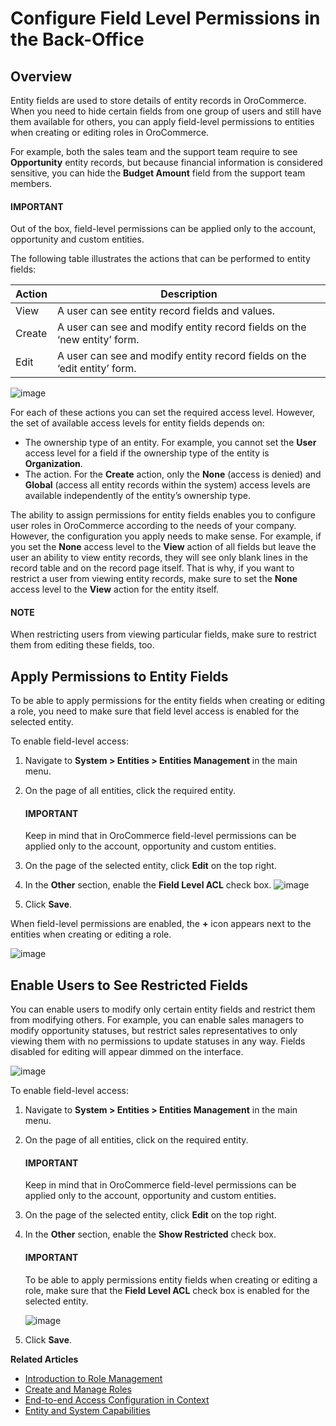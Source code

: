 <a id="user-guide-user-management-permissions-roles-field-level-acl"></a>

# Configure Field Level Permissions in the Back-Office

## Overview

Entity fields are used to store details of entity records in OroCommerce. When you need to hide certain fields from one group of users and still have them available for others, you can apply field-level permissions to entities when creating or editing roles in OroCommerce.

For example, both the sales team and the support team require to see **Opportunity** entity records, but because financial information is considered sensitive, you can hide the **Budget Amount** field from the support team members.

#### IMPORTANT
Out of the box, field-level permissions can be applied only to the account, opportunity and custom entities.

The following table illustrates the actions that can be performed to entity fields:

| Action   | Description                                                               |
|----------|---------------------------------------------------------------------------|
| View     | A user can see entity record fields and values.                           |
| Create   | A user can see and modify entity record fields on the ‘new entity’ form.  |
| Edit     | A user can see and modify entity record fields on the ‘edit entity’ form. |
![image](user/img/system/user_management/roles_permissions_fields_general_ex.png)

For each of these actions you can set the required access level. However, the set of available access levels for entity fields depends on:

* The ownership type of an entity. For example, you cannot set the **User** access level for a field if the ownership type of the entity is **Organization**.
* The action. For the **Create** action, only the **None** (access is denied) and **Global** (access all entity records within the system) access levels are available independently of the entity’s ownership type.

The ability to assign permissions for entity fields enables you to configure user roles in OroCommerce according to the needs of your company. However, the configuration you apply needs to make sense. For example, if you set the **None** access level to the **View** action of all fields but leave the user an ability to view entity records, they will see only blank lines in the record table and on the record page itself. That is why, if you want to restrict a user from viewing entity records, make sure to set the **None** access level to the **View** action for the entity itself.

#### NOTE
When restricting users from viewing particular fields, make sure to restrict them from editing these fields, too.

<a id="user-guide-user-management-permissions-roles-apply-field-level-acl"></a>

## Apply Permissions to Entity Fields

To be able to apply permissions for the entity fields when creating or editing a role, you need to make sure that field level access is enabled for the selected entity.

To enable field-level access:

1. Navigate to **System > Entities > Entities Management** in the main menu.
2. On the page of all entities, click the required entity.

   #### IMPORTANT
   Keep in mind that in OroCommerce field-level permissions can be applied only to the account, opportunity and custom entities.
3. On the page of the selected entity, click **Edit** on the top right.
4. In the **Other** section, enable the **Field Level ACL** check box.
   ![image](user/img/system/user_management/access_field_level_acl_enable.png)
5. Click **Save**.

When field-level permissions are enabled, the **+** icon appears next to the entities when creating or editing a role.

![image](user/img/system/user_management/enable_field_acl.gif)

<a id="user-guide-user-management-permissions-roles-field-level-acl-enable-user"></a>

## Enable Users to See Restricted Fields

You can enable users to modify only certain entity fields and restrict them from modifying others. For example, you can enable sales managers to modify opportunity statuses, but restrict sales representatives to only viewing them with no permissions to update statuses in any way. Fields disabled for editing will appear dimmed on the interface.

![image](user/img/system/user_management/opportunity_greyed-status.png)

To enable field-level access:

1. Navigate to **System > Entities > Entities Management** in the main menu.
2. On the page of all entities, click on the required entity.

   #### IMPORTANT
   Keep in mind that in OroCommerce field-level permissions can be applied only to the account, opportunity and custom entities.
3. On the page of the selected entity, click **Edit** on the top right.
4. In the **Other** section, enable the **Show Restricted** check box.

   #### IMPORTANT
   To be able to apply permissions entity fields when creating or editing a role, make sure that the **Field Level ACL** check box is enabled for the selected entity.

   ![image](user/img/system/user_management/access_field_level_acl_showrestricted.png)
5. Click **Save**.

**Related Articles**

* [Introduction to Role Management](index.md#user-guide-user-management-permissions-roles)
* [Create and Manage Roles](create-manage-roles.md#user-guide-user-management-permissions-roles-actions)
* [End-to-end Access Configuration in Context](access-in-context.md#user-guide-user-management-permissions-roles-examples)
* [Entity and System Capabilities](admin-capabilities.md#admin-capabilities)
